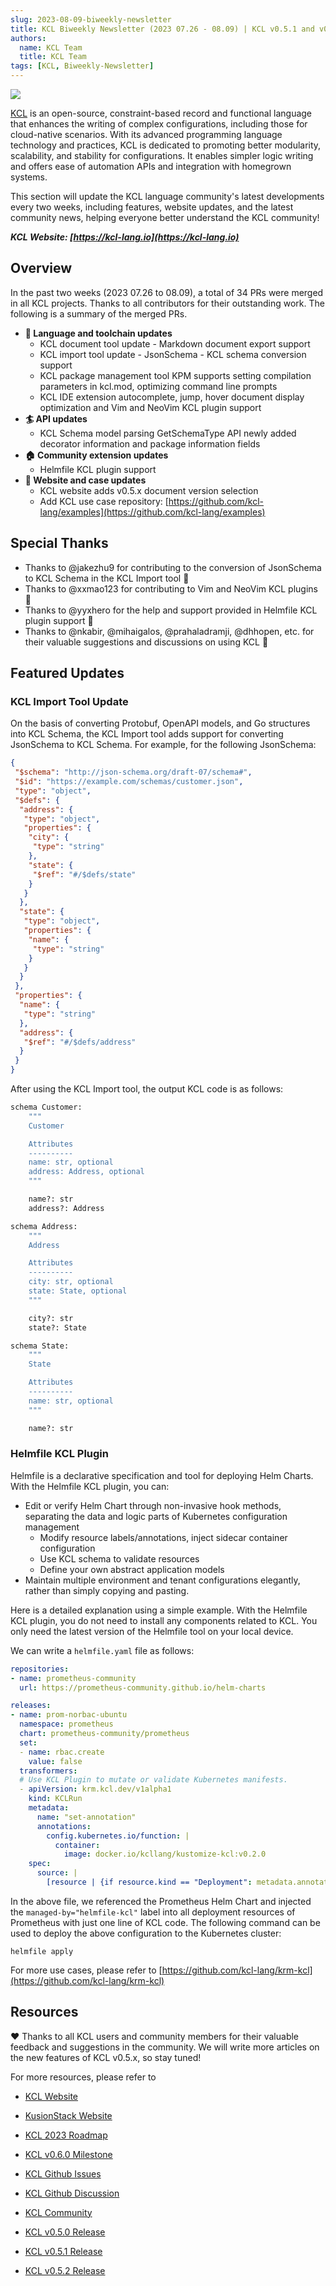 ```yaml
---
slug: 2023-08-09-biweekly-newsletter
title: KCL Biweekly Newsletter (2023 07.26 - 08.09) | KCL v0.5.1 and v0.5.2 is out!
authors:
  name: KCL Team
  title: KCL Team
tags: [KCL, Biweekly-Newsletter]
---
```


![](/img/biweekly-newsletter.png)

[KCL](https://github.com/kcl-lang) is an open-source, constraint-based record and functional language that enhances the writing of complex configurations, including those for cloud-native scenarios. With its advanced programming language technology and practices, KCL is dedicated to promoting better modularity, scalability, and stability for configurations. It enables simpler logic writing and offers ease of automation APIs and integration with homegrown systems.

This section will update the KCL language community's latest developments every two weeks, including features, website updates, and the latest community news, helping everyone better understand the KCL community!

***KCL Website: [https://kcl-lang.io](https://kcl-lang.io)***

## Overview

In the past two weeks (2023 07.26 to 08.09), a total of 34 PRs were merged in all KCL projects. Thanks to all contributors for their outstanding work. The following is a summary of the merged PRs.

- **🔧 Language and toolchain updates**
  - KCL document tool update - Markdown document export support
  - KCL import tool update - JsonSchema - KCL schema conversion support
  - KCL package management tool KPM supports setting compilation parameters in kcl.mod, optimizing command line prompts
  - KCL IDE extension autocomplete, jump, hover document display optimization and Vim and NeoVim KCL plugin support
- **🏄 API updates**
  - KCL Schema model parsing GetSchemaType API newly added decorator information and package information fields
- **🏠 Community extension updates**
  - Helmfile KCL plugin support
- **📰 Website and case updates**
  - KCL website adds v0.5.x document version selection
  - Add KCL use case repository: [https://github.com/kcl-lang/examples](https://github.com/kcl-lang/examples)

## Special Thanks

+ Thanks to @jakezhu9 for contributing to the conversion of JsonSchema to KCL Schema in the KCL Import tool 🙌
+ Thanks to @xxmao123 for contributing to Vim and NeoVim KCL plugins 🙌
+ Thanks to @yyxhero for the help and support provided in Helmfile KCL plugin support 🙌
+ Thanks to @nkabir, @mihaigalos, @prahaladramji, @dhhopen, etc. for their valuable suggestions and discussions on using KCL 🙌

## Featured Updates

### KCL Import Tool Update

On the basis of converting Protobuf, OpenAPI models, and Go structures into KCL Schema, the KCL Import tool adds support for converting JsonSchema to KCL Schema. For example, for the following JsonSchema:

```json
{
 "$schema": "http://json-schema.org/draft-07/schema#",
 "$id": "https://example.com/schemas/customer.json",
 "type": "object",
 "$defs": {
  "address": {
   "type": "object",
   "properties": {
    "city": {
     "type": "string"
    },
    "state": {
     "$ref": "#/$defs/state"
    }
   }
  },
  "state": {
   "type": "object",
   "properties": {
    "name": {
     "type": "string"
    }
   }
  }
 },
 "properties": {
  "name": {
   "type": "string"
  },
  "address": {
   "$ref": "#/$defs/address"
  }
 }
}
```

After using the KCL Import tool, the output KCL code is as follows:

```python
schema Customer:
    """
    Customer

    Attributes
    ----------
    name: str, optional
    address: Address, optional
    """

    name?: str
    address?: Address

schema Address:
    """
    Address

    Attributes
    ----------
    city: str, optional
    state: State, optional
    """

    city?: str
    state?: State

schema State:
    """
    State

    Attributes
    ----------
    name: str, optional
    """

    name?: str
```

### Helmfile KCL Plugin

Helmfile is a declarative specification and tool for deploying Helm Charts. With the Helmfile KCL plugin, you can:

+ Edit or verify Helm Chart through non-invasive hook methods, separating the data and logic parts of Kubernetes configuration management
  + Modify resource labels/annotations, inject sidecar container configuration
  + Use KCL schema to validate resources
  + Define your own abstract application models
+ Maintain multiple environment and tenant configurations elegantly, rather than simply copying and pasting.

Here is a detailed explanation using a simple example. With the Helmfile KCL plugin, you do not need to install any components related to KCL. You only need the latest version of the Helmfile tool on your local device.

We can write a `helmfile.yaml` file as follows:

```yaml
repositories:
- name: prometheus-community
  url: https://prometheus-community.github.io/helm-charts

releases:
- name: prom-norbac-ubuntu
  namespace: prometheus
  chart: prometheus-community/prometheus
  set:
  - name: rbac.create
    value: false
  transformers:
  # Use KCL Plugin to mutate or validate Kubernetes manifests.
  - apiVersion: krm.kcl.dev/v1alpha1
    kind: KCLRun
    metadata:
      name: "set-annotation"
      annotations:
        config.kubernetes.io/function: |
          container:
            image: docker.io/kcllang/kustomize-kcl:v0.2.0
    spec:
      source: |
        [resource | {if resource.kind == "Deployment": metadata.annotations: {"managed-by" = "helmfile-kcl"}} for resource in option("resource_list").items]
```

In the above file, we referenced the Prometheus Helm Chart and injected the `managed-by="helmfile-kcl"` label into all deployment resources of Prometheus with just one line of KCL code. The following command can be used to deploy the above configuration to the Kubernetes cluster:

```shell
helmfile apply
```

For more use cases, please refer to [https://github.com/kcl-lang/krm-kcl](https://github.com/kcl-lang/krm-kcl)

## Resources

❤️ Thanks to all KCL users and community members for their valuable feedback and suggestions in the community. We will write more articles on the new features of KCL v0.5.x, so stay tuned!

For more resources, please refer to

- [KCL Website](https://kcl-lang.io/)
- [KusionStack Website](https://kusionstack.io/)

- [KCL 2023 Roadmap](https://kcl-lang.io/docs/community/release-policy/roadmap)
- [KCL v0.6.0 Milestone](https://github.com/kcl-lang/kcl/milestone/6)
- [KCL Github Issues](https://github.com/kcl-lang/kcl/issues)
- [KCL Github Discussion](https://github.com/orgs/kcl-lang/discussions)
- [KCL Community](https://github.com/kcl-lang/community)
- [KCL v0.5.0 Release](https://github.com/kcl-lang/kcl/releases/tag/v0.5.0)
- [KCL v0.5.1 Release](https://github.com/kcl-lang/kcl/releases/tag/v0.5.1)
- [KCL v0.5.2 Release](https://github.com/kcl-lang/kcl/releases/tag/v0.5.2)
